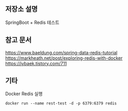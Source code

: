 ## 저장소 설명
SpringBoot + Redis 테스트

## 참고 문서
https://www.baeldung.com/spring-data-redis-tutorial
https://markheath.net/post/exploring-redis-with-docker
https://jybaek.tistory.com/711

## 기타
Docker Redis 실행
```
docker run --name rest-test -d -p 6379:6379 redis
``` 
